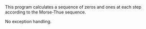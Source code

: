 This program calculates a sequence of zeros and ones at each step according to the Morse-Thue sequence.

No exception handling.
